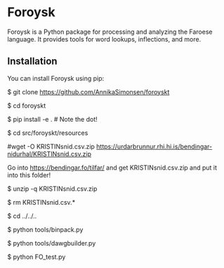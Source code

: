 # Foroysk

Foroysk is a Python package for processing and analyzing the Faroese language. It provides tools for word lookups, inflections, and more.

## Installation

You can install Foroysk using pip:

$ git clone https://github.com/AnnikaSimonsen/foroyskt

$ cd foroyskt

$ pip install -e .  # Note the dot!

$ cd src/foroyskt/resources

#wget -O KRISTINsnid.csv.zip https://urdarbrunnur.rhi.hi.is/bendingar-nidurhal/KRISTINsnid.csv.zip

Go into https://bendingar.fo/tilfar/ and get KRISTINsnid.csv.zip and put it into this folder!

$ unzip -q KRISTINsnid.csv.zip

$ rm KRISTINsnid.csv.*

$ cd ../../..

$ python tools/binpack.py

$ python tools/dawgbuilder.py

$ python FO_test.py
